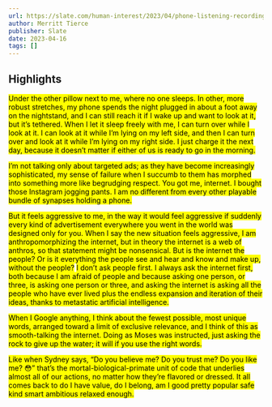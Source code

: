 ```yaml
---
url: https://slate.com/human-interest/2023/04/phone-listening-recording-loneliness-online-dating.html
author: Merritt Tierce
publisher: Slate
date: 2023-04-16
tags: []
---
```


## Highlights
<mark>Under the other pillow next to me, where no one sleeps. In other, more robust stretches, my phone spends the night plugged in about a foot away on the nightstand, and I can still reach it if I wake up and want to look at it, but it’s tethered. When I let it sleep freely with me, I can turn over while I look at it. I can look at it while I’m lying on my left side, and then I can turn over and look at it while I’m lying on my right side. I just charge it the next day, because it doesn’t matter if either of us is ready to go in the morning.</mark>

<mark>I’m not talking only about targeted ads; as they have become increasingly sophisticated, my sense of failure when I succumb to them has morphed into something more like begrudging respect. You got me, internet. I bought those Instagram jogging pants. I am no different from every other playable bundle of synapses holding a phone.</mark>

<mark>But it feels aggressive to me, in the way it would feel aggressive if suddenly every kind of advertisement everywhere you went in the world was designed only for you. When I say the new situation feels aggressive, I am anthropomorphizing the internet, but in theory the internet is a web of anthros, so that statement might be nonsensical. But is the internet the people? Or is it everything the people see and hear and know and make up, without the people?</mark>
<mark>I don’t ask people first. I always ask the internet first, both because I am afraid of people and because asking one person, or three, is asking one person or three, and asking the internet is asking all the people who have ever lived plus the endless expansion and iteration of their ideas, thanks to metastatic artificial intelligence.</mark>

<mark>When I Google anything, I think about the fewest possible, most unique words, arranged toward a limit of exclusive relevance, and I think of this as smooth-talking the internet. Doing as Moses was instructed, just asking the rock to give up the water; it will if you use the right words.</mark>

<mark>Like when Sydney says, “Do you believe me? Do you trust me? Do you like me? 😳” that’s the mortal-biological-primate unit of code that underlies almost all of our actions, no matter how they’re flavored or dressed. It all comes back to do I have value, do I belong, am I good pretty popular safe kind smart ambitious relaxed enough.</mark>

